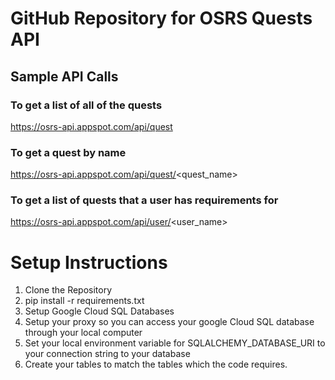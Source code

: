 # GitHub Repository for OSRS Quests API
## Sample API Calls
### To get a list of all of the quests
https://osrs-api.appspot.com/api/quest
### To get a quest by name
https://osrs-api.appspot.com/api/quest/<quest_name>
### To get a list of quests that a user has requirements for
https://osrs-api.appspot.com/api/user/<user_name>
# Setup Instructions
1.  Clone the Repository
2.  pip install -r requirements.txt
3.  Setup Google Cloud SQL Databases
4.  Setup your proxy so you can access your google Cloud SQL database through your local computer
5.  Set your local environment variable for SQLALCHEMY_DATABASE_URI to your connection string to your database
6.  Create your tables to match the tables which the code requires.